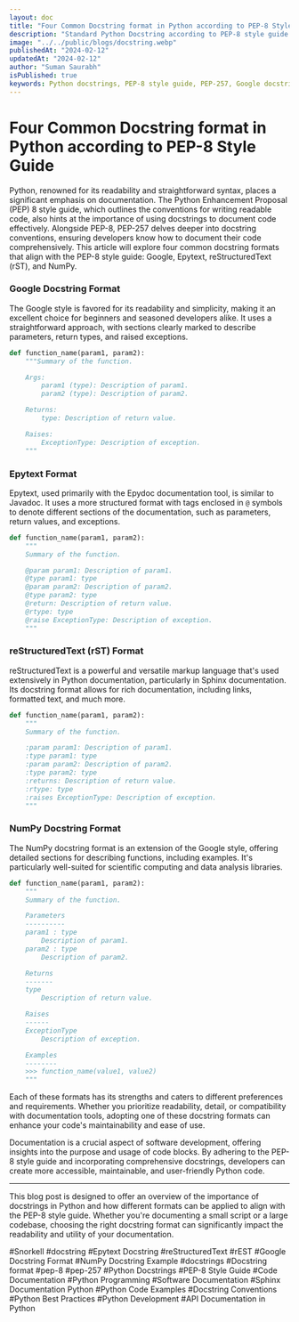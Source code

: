 ```yaml
---
layout: doc
title: "Four Common Docstring format in Python according to PEP-8 Style Guide"
description: "Standard Python Docstring according to PEP-8 style guide and they are Google, Epytext, rEST, Numpy"
image: "../../public/blogs/docstring.webp"
publishedAt: "2024-02-12"
updatedAt: "2024-02-12"
author: "Suman Saurabh"
isPublished: true
keywords: Python docstrings, PEP-8 style guide, PEP-257, Google docstring format, Epytext format, reStructuredText (rST), NumPy docstring format, code documentation, Python best practices, PEP-8
---
```


# Four Common Docstring format in Python according to PEP-8 Style Guide

Python, renowned for its readability and straightforward syntax, places a significant emphasis on documentation. The Python Enhancement Proposal (PEP) 8 style guide, which outlines the conventions for writing readable code, also hints at the importance of using docstrings to document code effectively. Alongside PEP-8, PEP-257 delves deeper into docstring conventions, ensuring developers know how to document their code comprehensively. This article will explore four common docstring formats that align with the PEP-8 style guide: Google, Epytext, reStructuredText (rST), and NumPy.

### Google Docstring Format

The Google style is favored for its readability and simplicity, making it an excellent choice for beginners and seasoned developers alike. It uses a straightforward approach, with sections clearly marked to describe parameters, return types, and raised exceptions.

```python
def function_name(param1, param2):
    """Summary of the function.

    Args:
        param1 (type): Description of param1.
        param2 (type): Description of param2.

    Returns:
        type: Description of return value.

    Raises:
        ExceptionType: Description of exception.
    """
```

### Epytext Format
Epytext, used primarily with the Epydoc documentation tool, is similar to Javadoc. It uses a more structured format with tags enclosed in `@` symbols to denote different sections of the documentation, such as parameters, return values, and exceptions.

```python
def function_name(param1, param2):
    """
    Summary of the function.

    @param param1: Description of param1.
    @type param1: type
    @param param2: Description of param2.
    @type param2: type
    @return: Description of return value.
    @rtype: type
    @raise ExceptionType: Description of exception.
    """
```

### reStructuredText (rST) Format

reStructuredText is a powerful and versatile markup language that's used extensively in Python documentation, particularly in Sphinx documentation. Its docstring format allows for rich documentation, including links, formatted text, and much more.

```python
def function_name(param1, param2):
    """
    Summary of the function.

    :param param1: Description of param1.
    :type param1: type
    :param param2: Description of param2.
    :type param2: type
    :returns: Description of return value.
    :rtype: type
    :raises ExceptionType: Description of exception.
    """
```

### NumPy Docstring Format

The NumPy docstring format is an extension of the Google style, offering detailed sections for describing functions, including examples. It's particularly well-suited for scientific computing and data analysis libraries.

```python
def function_name(param1, param2):
    """
    Summary of the function.

    Parameters
    ----------
    param1 : type
        Description of param1.
    param2 : type
        Description of param2.

    Returns
    -------
    type
        Description of return value.

    Raises
    ------
    ExceptionType
        Description of exception.

    Examples
    --------
    >>> function_name(value1, value2)
    """
```

Each of these formats has its strengths and caters to different preferences and requirements. Whether you prioritize readability, detail, or compatibility with documentation tools, adopting one of these docstring formats can enhance your code's maintainability and ease of use.

Documentation is a crucial aspect of software development, offering insights into the purpose and usage of code blocks. By adhering to the PEP-8 style guide and incorporating comprehensive docstrings, developers can create more accessible, maintainable, and user-friendly Python code.

---

This blog post is designed to offer an overview of the importance of docstrings in Python and how different formats can be applied to align with the PEP-8 style guide. Whether you're documenting a small script or a large codebase, choosing the right docstring format can significantly impact the readability and utility of your documentation.

#Snorkell #docstring #Epytext Docstring #reStructuredText #rEST #Google Docstring Format #NumPy Docstring Example #docstrings #Docstring format #pep-8 #pep-257 #Python Docstrings #PEP-8 Style Guide #Code Documentation #Python Programming #Software Documentation #Sphinx Documentation Python #Python Code Examples #Docstring Conventions #Python Best Practices #Python Development #API Documentation in Python
